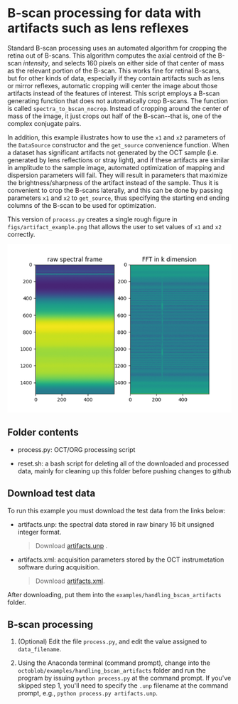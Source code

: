 # B-scan processing for data with artifacts such as lens reflexes

Standard B-scan processing uses an automated algorithm for cropping the retina out of B-scans. This algorithm computes the axial centroid of the B-scan *intensity*, and selects 160 pixels on either side of that center of mass as the relevant portion of the B-scan. This works fine for retinal B-scans, but for other kinds of data, especially if they contain artifacts such as lens or mirror reflexes, automatic cropping will center the image about those artifacts instead of the features of interest. This script employs a B-scan generating function that does not automatically crop B-scans. The function is called `spectra_to_bscan_nocrop`. Instead of cropping around the center of mass of the image, it just crops out half of the B-scan--that is, one of the complex conjugate pairs.  

In addition, this example illustrates how to use the `x1` and `x2` parameters of the `DataSource` constructor and the `get_source` convenience function. When a dataset has significant artifacts not generated by the OCT sample (i.e. generated by lens reflections or stray light), and if these artifacts are similar in amplitude to the sample image, automated optimization of mapping and dispersion parameters will fail. They will result in parameters that maximize the brightness/sharpness of the artifact instead of the sample. Thus it is convenient to crop the B-scans laterally, and this can be done by passing parameters `x1` and `x2` to `get_source`, thus specifying the starting end ending columns of the B-scan to be used for optimization.

This version of `process.py` creates a single rough figure in `figs/artifact_example.png` that allows the user to set values of `x1` and `x2` correctly.

![Rough spectra and B-scan visualizations to help set lateral cropping parameters x1 and x2.](./figs/artifact_example.png)

## Folder contents

* process.py: OCT/ORG processing script

* reset.sh: a bash script for deleting all of the downloaded and processed data, mainly for cleaning up this folder before pushing changes to github

## Download test data

To run this example you must download the test data from the links below:

* artifacts.unp: the spectral data stored in raw binary 16 bit unsigned integer format. 

  > Download [artifacts.unp](https://www.dropbox.com/s/5qk7gbfbx1gg62i/artifacts.unp?dl=0)
.

* artifacts.xml: acquisition parameters stored by the OCT instrumetation software during acquisition. 

  > Download [artifacts.xml](https://www.dropbox.com/s/6syd272xlebtubm/artifacts.xml?dl=0).

After downloading, put them into the `examples/handling_bscan_artifacts` folder.


## B-scan processing

1. (Optional) Edit the file `process.py`, and edit the value assigned to `data_filename`.

2. Using the Anaconda terminal (command prompt), change into the `octoblob/examples/handling_bscan_artifacts` folder and run the program by issuing `python process.py` at the command prompt. If you've skipped step 1, you'll need to specify the `.unp` filename at the command prompt, e.g., `python process.py artifacts.unp`.

